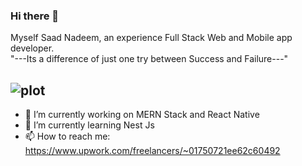 ### Hi there 👋
Myself Saad Nadeem, an experience Full Stack Web and Mobile app developer.<br/>
"---Its a difference of just one try between Success and Failure---"

## ![plot](./buttons.svg)

- 🔭 I’m currently working on MERN Stack and React Native
- 🌱 I’m currently learning Nest Js
- 📫 How to reach me: https://www.upwork.com/freelancers/~01750721ee62c60492

<!--
**Saad724/Saad724** is a ✨ _special_ ✨ repository because its `README.md` (this file) appears on your GitHub profile.

Here are some ideas to get you started:

- 🔭 I’m currently working on ...
- 🌱 I’m currently learning ...
- 👯 I’m looking to collaborate on ...
- 🤔 I’m looking for help with ...
- 💬 Ask me about ...
- 📫 How to reach me: ...
- 😄 Pronouns: ...
- ⚡ Fun fact: ...
-->
